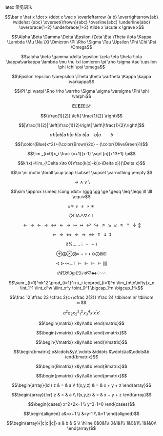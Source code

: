 latex 常见语法

$$\bar x \hat x \dot x \ddot x \vec x \overleftarrow {a b} \overrightarrow{ab} \widehat {abc} \overset{\frown}{abc} \overline{abc} \underline{abc} \overbrace{1+2} \underbrace{1+2} \tilde x \acute x \grave x$$

$$\Alpha \Beta \Gamma \Delta \Epsilon \Zeta \Eta \Theta	\Iota \Kappa \Lambda \Mu \Nu \Xi \Omicron \Pi	\Rho \Sigma \Tau \Upsilon \Phi \Chi \Psi \Omega$$

$$\alpha \beta \gamma \delta \epsilon \zeta \eta \theta	\iota \kappa\varkappa \lambda \mu \nu \xi \omicron \pi \rho \sigma \tau \upsilon \phi \chi \psi \omega$$

$$\Epsilon \epsilon \varepsilon \Theta \theta \vartheta \Kappa \kappa \varkappa$$

$$\Pi \pi \varpi \Rho \rho \varrho \Sigma \sigma \varsigma \Phi \phi \varphi$$

$$\boldsymbol E \mathbb E \mathbf E \mathit E \mathrm E \mathfrak E \mathcal E $$

$$(\frac{1}{2}) \left( \frac{1}{2} \right)$$

$$|\frac{1}{2}| \left|\frac{1}{2}\right| \left\|\frac{1}{2}\right\|$$

$$a\!b|a b|a\,b|a\;b|a\ b|a\quad b|a\qquad b$$

$${\color{Blue}x^2}+{\color{Brown}2x} - {\color{OliveGreen}1}$$

$$\lim _{i=0}x_i \frac {x+1}{x-1} \sqrt [n]{x^3+1} \pi$$

$$k'(x)=\lim_{\Delta x\to 0}\frac{k(x)-k(x-\Delta x)}{\Delta x}$$

$$\in \ni \notin \forall \cup \cap \subset \supset \varnothing \empty $$

$$\to \land \lor \setminus$$

$$\sim \approx \simeq \cong \dot= \ggg \gg \ge \geqq \leq \leqq \ll \lll \equiv$$

$$\pm \mp \ne \neq \propto \not\equiv$$

$$\Diamond \Box \Delta \triangle \nabla \angle \perp$$

$$\leftarrow \rightarrow \gets \to \leftrightarrow \longleftarrow \longrightarrow \mapsto \longmapsto
\hookleftarrow \hookrightarrow \nearrow \searrow \swarrow \nwarrow \uparrow \downarrow \updownarrow$$

$$\Leftarrow \Rightarrow \Leftrightarrow \Longleftarrow \Longrightarrow \Longleftrightarrow \Uparrow \Downarrow \Updownarrow$$

$$\eth \% \dots \ldots \vdots \smile \frown \wr$$

$$\oplus \bigoplus \otimes \bigotimes \times \div \circ \bullet \odot \bigodot \boxtimes \boxplus$$

$$\triangleleft \triangleright \infty \bot \top \vdash \Vdash \vDash \models \lVert \rVert $$

$$\imath \hbar \ell \mho \Re \Im \wp \complement \Game \flat \natural \sharp \heartsuit \clubsuit \spadesuit \diamondsuit \because \therefore$$

$$\sum _{i=1}^nk^2 \prod_{i=1}^n x_i \coprod_{i=1}^n \lim_{n\to\infty}x_n \int_1^1 \iint_d^w \iiint_x^y \oint_0^1 \bigcap_1^n \bigcup_1^k$$

$$\frac 12 \tfrac 23 \cfrac 2{c+\cfrac 2{2}} \frac 24 \dbinom nr \tbinom nr$$

$$a^2 a_2 x_2^3 {}_1^2\!x_3^4 x' x^\prime x\prime$$


$$\begin{matrix} x&y\\a&b \end{matrix}$$

$$\begin{vmatrix} x&y\\a&b \end{vmatrix}$$

$$\begin{Vmatrix} x&y\\a&b \end{Vmatrix}$$

$$\begin{bmatrix} x&\cdots&y\\ \vdots &\ddots &\vdots\\a&\cdots&b \end{bmatrix}$$

$$\begin{Bmatrix} x&y\\a&b \end{Bmatrix}$$

$$\begin{pmatrix} x&y\\a&b \end{pmatrix}$$

$$\begin{array}{lcl} z & = & a \\ f(x,y,z) & = & x + y + z \end{array}$$

$$\begin{array}{lcr} z & = & a \\ f(x,y,z) & = & x + y + z \end{array}$$

$$\begin{cases}
x^2+2x=1 \\
y^3-1=0
\end{cases}$$

$$\begin{aligned}
a&=x+1 \\
&=y-1  \\
&=1
\end{aligned}$$

$$\begin{array}{|c|c||c|} a & b & S \\ \hline 0&0&1\\ 0&1&1\\ 1&0&1\\ 1&1&0\\ \end{array}$$



